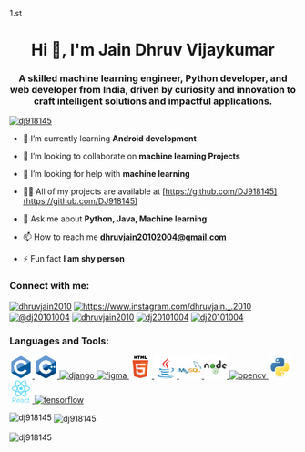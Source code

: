 1.st 
<h1 align="center">Hi 👋, I'm Jain Dhruv Vijaykumar</h1>
<h3 align="center">A skilled machine learning engineer, Python developer, and web developer from India, driven by curiosity and innovation to craft intelligent solutions and impactful applications.</h3>

<p align="left"> <a href="https://github.com/ryo-ma/github-profile-trophy"><img src="https://github-profile-trophy.vercel.app/?username=dj918145" alt="dj918145" /></a> </p>

- 🌱 I’m currently learning **Android development**

- 👯 I’m looking to collaborate on **machine learning Projects**

- 🤝 I’m looking for help with **machine learning**

- 👨‍💻 All of my projects are available at [https://github.com/DJ918145](https://github.com/DJ918145)

- 💬 Ask me about **Python, Java, Machine learning**

- 📫 How to reach me **dhruvjain20102004@gmail.com**

- ⚡ Fun fact **I am shy person**

<h3 align="left">Connect with me:</h3>
<p align="left">
<a href="https://linkedin.com/in/dhruvjain2010" target="blank"><img align="center" src="https://raw.githubusercontent.com/rahuldkjain/github-profile-readme-generator/master/src/images/icons/Social/linked-in-alt.svg" alt="dhruvjain2010" height="30" width="40" /></a>
<a href="https://instagram.com/https://www.instagram.com/dhruvjain._.2010" target="blank"><img align="center" src="https://raw.githubusercontent.com/rahuldkjain/github-profile-readme-generator/master/src/images/icons/Social/instagram.svg" alt="https://www.instagram.com/dhruvjain._.2010" height="30" width="40" /></a>
<a href="https://medium.com/@dj20101004" target="blank"><img align="center" src="https://raw.githubusercontent.com/rahuldkjain/github-profile-readme-generator/master/src/images/icons/Social/medium.svg" alt="@dj20101004" height="30" width="40" /></a>
<a href="https://www.codechef.com/users/dhruvjain2010" target="blank"><img align="center" src="https://cdn.jsdelivr.net/npm/simple-icons@3.1.0/icons/codechef.svg" alt="dhruvjain2010" height="30" width="40" /></a>
<a href="https://www.leetcode.com/dj20101004" target="blank"><img align="center" src="https://raw.githubusercontent.com/rahuldkjain/github-profile-readme-generator/master/src/images/icons/Social/leet-code.svg" alt="dj20101004" height="30" width="40" /></a>
<a href="https://www.hackerearth.com/dj20101004" target="blank"><img align="center" src="https://raw.githubusercontent.com/rahuldkjain/github-profile-readme-generator/master/src/images/icons/Social/hackerearth.svg" alt="dj20101004" height="30" width="40" /></a>
</p>

<h3 align="left">Languages and Tools:</h3>
<p align="left"> <a href="https://www.cprogramming.com/" target="_blank" rel="noreferrer"> <img src="https://raw.githubusercontent.com/devicons/devicon/master/icons/c/c-original.svg" alt="c" width="40" height="40"/> </a> <a href="https://www.w3schools.com/cpp/" target="_blank" rel="noreferrer"> <img src="https://raw.githubusercontent.com/devicons/devicon/master/icons/cplusplus/cplusplus-original.svg" alt="cplusplus" width="40" height="40"/> </a> <a href="https://www.djangoproject.com/" target="_blank" rel="noreferrer"> <img src="https://cdn.worldvectorlogo.com/logos/django.svg" alt="django" width="40" height="40"/> </a> <a href="https://www.figma.com/" target="_blank" rel="noreferrer"> <img src="https://www.vectorlogo.zone/logos/figma/figma-icon.svg" alt="figma" width="40" height="40"/> </a> <a href="https://www.w3.org/html/" target="_blank" rel="noreferrer"> <img src="https://raw.githubusercontent.com/devicons/devicon/master/icons/html5/html5-original-wordmark.svg" alt="html5" width="40" height="40"/> </a> <a href="https://www.java.com" target="_blank" rel="noreferrer"> <img src="https://raw.githubusercontent.com/devicons/devicon/master/icons/java/java-original.svg" alt="java" width="40" height="40"/> </a> <a href="https://www.mysql.com/" target="_blank" rel="noreferrer"> <img src="https://raw.githubusercontent.com/devicons/devicon/master/icons/mysql/mysql-original-wordmark.svg" alt="mysql" width="40" height="40"/> </a> <a href="https://nodejs.org" target="_blank" rel="noreferrer"> <img src="https://raw.githubusercontent.com/devicons/devicon/master/icons/nodejs/nodejs-original-wordmark.svg" alt="nodejs" width="40" height="40"/> </a> <a href="https://opencv.org/" target="_blank" rel="noreferrer"> <img src="https://www.vectorlogo.zone/logos/opencv/opencv-icon.svg" alt="opencv" width="40" height="40"/> </a> <a href="https://www.python.org" target="_blank" rel="noreferrer"> <img src="https://raw.githubusercontent.com/devicons/devicon/master/icons/python/python-original.svg" alt="python" width="40" height="40"/> </a> <a href="https://reactjs.org/" target="_blank" rel="noreferrer"> <img src="https://raw.githubusercontent.com/devicons/devicon/master/icons/react/react-original-wordmark.svg" alt="react" width="40" height="40"/> </a> <a href="https://www.tensorflow.org" target="_blank" rel="noreferrer"> <img src="https://www.vectorlogo.zone/logos/tensorflow/tensorflow-icon.svg" alt="tensorflow" width="40" height="40"/> </a> </p>

<p><img align="left" src="https://github-readme-stats.vercel.app/api/top-langs?username=dj918145&show_icons=true&locale=en&layout=compact" alt="dj918145" /></p>

<p>&nbsp;<img align="center" src="https://github-readme-stats.vercel.app/api?username=dj918145&show_icons=true&locale=en" alt="dj918145" /></p>

<p><img align="center" src="https://github-readme-streak-stats.herokuapp.com/?user=dj918145&" alt="dj918145" /></p>

